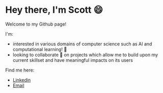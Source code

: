 # Hey there, I'm Scott 😄
Welcome to my Github page!

I'm:
- interested in various domains of computer science such as AI and computational learning! 🧠
- looking to collaborate 🤝 on projects which allow me to build upon my current skillset and have meaningful impacts on its users

Find me here:
* [Linkedin](https://www.linkedin.com/in/scott-wilson11/ "LinkedIn")
* [Email](greatscottwilson@gmail.com "Email")

<!---
ScottyPippin/ScottyPippin is a ✨ special ✨ repository because its `README.md` (this file) appears on your GitHub profile.
You can click the Preview link to take a look at your changes.
--->
